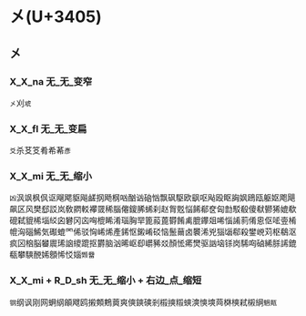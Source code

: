 # 㐅(U+3405)

## 㐅

### X_X_na 无_无_变窄
`㐅`刈`䖊`

### X_X_fl 无_无_变扁
`爻`杀䒝笅肴希莃`彥`

### X_X_mi 无_无_缩小
`凶`沨飒枫㐽讴飗飔䝙飚鹾㧏飏㭎㕳酗讻硇忷飘砜駆欧飖呕飐殴眍詾㚯鴎瓯躯妪飑飓飙区风樊郄訤岚敎閷䡈襻䍞稀腦㒨鎫脪䖷刹赵胷覐悩餙郩奁匈㔡駁殽傻㹷鬰狶媲欷磇弑貔桸堖䋂囟礬冈㐫哅㮰睎淆瑙胸䍑篦蔱蓖欎餚禼膍鑻爼唏惱誵䓭倄恖伛㖁㚃㮁㡙洶碯鯑気礟螕罓俙驳恟㟓烯產䤭怄鎩崤䂚恼鬛䕥卤䙪浠兇㺁匘郗殺鐢㟅苅枢鵗沤疯龱㭡脳蠜䢉琋䛜繌䠘抠欝脑汹晞岖㕁㠨豨㸚顏恡㾙燓驱訩垴铩岗䮎㕼硵絺脎䛥鎞瓻攀騻䣴㛓顖悕㤊㛴`䫶羀`

### X_X_mi + R_D_sh 无_无_缩小 + 右边_点_缩短
`钢`纲讽刚网蛧䋄䪿飕鸥摋䫪鷞䔪爽傸鏯磢剎榝摤䊛䗮漺慡塽䒽棥樉弒樧䋞`䰣㼽`

